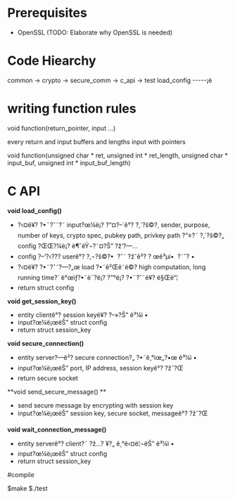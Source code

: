 # Prerequisites

- OpenSSL (TODO: Elaborate why OpenSSL is needed)

# Code Hiearchy
common -> crypto -> secure_comm -> c_api  -> test
                    load_config -----¡è

# writing function rules

void function(return_pointer, input ...)

every return and input buffers and lengths input with pointers

void function(unsigned char * ret, unsigned int * ret_length, unsigned char * input_buf, unsigned int * input_buf_length)

# C API

**void load_config()**

- ?‹¤ë¥? ?•¨?ˆ˜?˜ input?œ¼ë¡? ?“¤?–´ê°? ?‚´?š©?¸ sender, purpose, number of keys, crypto spec, pubkey path, privkey path ?“±?˜ ?‚´?š©?„ config ?ŒŒ?¼ë¡? ë¶ˆëŸ¬?˜¤?Š” ?ž‘?—…
- config ?–‘?‹??? userê°? ?‚¬?š©?•  ?ˆ˜ ?žˆê²? ? œê³µí•  ?˜ˆ? •
- ?‹¤ë¥? ?•¨?ˆ˜?—?„œ load ?•˜ê²Œë˜ë©? high computation, long running time?´ ë°œìƒ?•˜ë¯?ë¡? ?”°ë¡? ?•¨?ˆ˜ë¥? ë§Œë“¦
- return struct config

**void get_session_key()**
- entity clientê°? session keyë¥? ?–»?Š” ê³¼ì •
- input?œ¼ë¡œëŠ” struct config
- return struct session_key

**void secure_connection()**
- entity server?—ê²? secure connection?„ ?•˜ê¸°ìœ„?•œ ê³¼ì •
- input?œ¼ë¡œëŠ” port, IP address, session keyê°? ?žˆ?Œ
- return secure socket

**void send_secure_message() **
- send secure message by encrypting with session key
- input?œ¼ë¡œëŠ” session key, secure socket, messageê°? ?žˆ?Œ

**void wait_connection_message()**
- entity serverê°? client?˜ ?ž…? ¥?„ ê¸°ë‹¤ë¦¬ëŠ” ê³¼ì •
- input?œ¼ë¡œëŠ” struct config
- return struct session_key

#compile

$make
$./test
